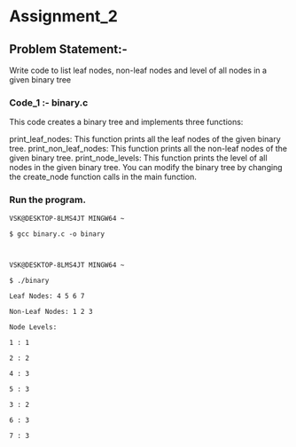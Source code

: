 
# Assignment_2

## Problem Statement:-

Write code to list leaf nodes, non-leaf nodes and level of all nodes in a given binary tree


### Code_1 :- binary.c
    
This code creates a binary tree and implements three functions:

print_leaf_nodes: This function prints all the leaf nodes of the given binary tree.
print_non_leaf_nodes: This function prints all the non-leaf nodes of the given binary tree.
print_node_levels: This function prints the level of all nodes in the given binary tree.
You can modify the binary tree by changing the create_node function calls in the main function.

### Run the program.


    VSK@DESKTOP-8LMS4JT MINGW64 ~

    $ gcc binary.c -o binary



    VSK@DESKTOP-8LMS4JT MINGW64 ~

    $ ./binary

    Leaf Nodes: 4 5 6 7

    Non-Leaf Nodes: 1 2 3

    Node Levels:

    1 : 1

    2 : 2

    4 : 3

    5 : 3

    3 : 2

    6 : 3

    7 : 3


